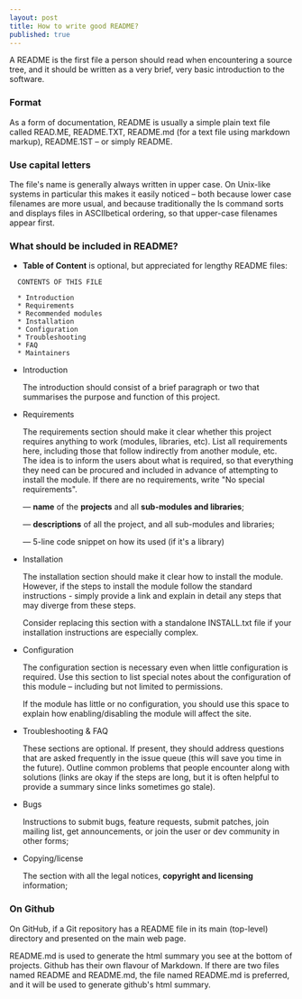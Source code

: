 ```yaml
---
layout: post
title: How to write good README?
published: true
---
```

A README is the first file a person should read when encountering a source tree, and it should be written as a very brief, very basic introduction to the software.

### Format
As a form of documentation, README is usually a simple plain text file called READ.ME, README.TXT, README.md (for a text file using markdown markup), README.1ST – or simply README.

### Use capital letters
The file's name is generally always written in upper case. On Unix-like systems in particular this makes it easily noticed – both because lower case filenames are more usual, and because traditionally the ls command sorts and displays files in ASCIIbetical ordering, so that upper-case filenames appear first.

### What should be included in README?

- **Table of Content** is optional, but appreciated for lengthy README files:


```
  CONTENTS OF THIS FILE

  * Introduction
  * Requirements
  * Recommended modules
  * Installation
  * Configuration
  * Troubleshooting
  * FAQ
  * Maintainers
```


- Introduction

    The introduction should consist of a brief paragraph or two that summarises the purpose and function of this project.

- Requirements

    The requirements section should make it clear whether this project requires anything to work (modules, libraries, etc). List all requirements here, including those that follow indirectly from another module, etc. The idea is to inform the users about what is required, so that everything they need can be procured and included in advance of attempting to install the module. If there are no requirements, write "No special requirements".

    — **name** of the **projects** and all **sub-modules and libraries**;

    — **descriptions** of all the project, and all sub-modules and libraries;

    — 5-line code snippet on how its used (if it's a library)


- Installation

  The installation section should make it clear how to install the module. However, if the steps to install the module follow the standard instructions - simply provide a link and explain in detail any steps that may diverge from these steps.

  Consider replacing this section with a standalone INSTALL.txt file if your installation instructions are especially complex.


- Configuration

  The configuration section is necessary even when little configuration is required. Use this section to list special notes about the configuration of this module – including but not limited to permissions.

  If the module has little or no configuration, you should use this space to explain how enabling/disabling the module will affect the site.


- Troubleshooting & FAQ

  These sections are optional. If present, they should address questions that are asked frequently in the issue queue (this will save you time in the future). Outline common problems that people encounter along with solutions (links are okay if the steps are long, but it is often helpful to provide a summary since links sometimes go stale).

- Bugs

    Instructions to submit bugs, feature requests, submit patches, join mailing list, get announcements, or join the user or dev community in other forms;

- Copying/license

    The section with all the legal notices, **copyright and licensing** information;



### On Github

On GitHub, if a Git repository has a README file in its main (top-level) directory and presented on the main web page.

README.md is used to generate the html summary you see at the bottom of projects. Github has their own flavour of Markdown. If there are two files named README and README.md, the file named README.md is preferred, and it will be used to generate github's html summary.
